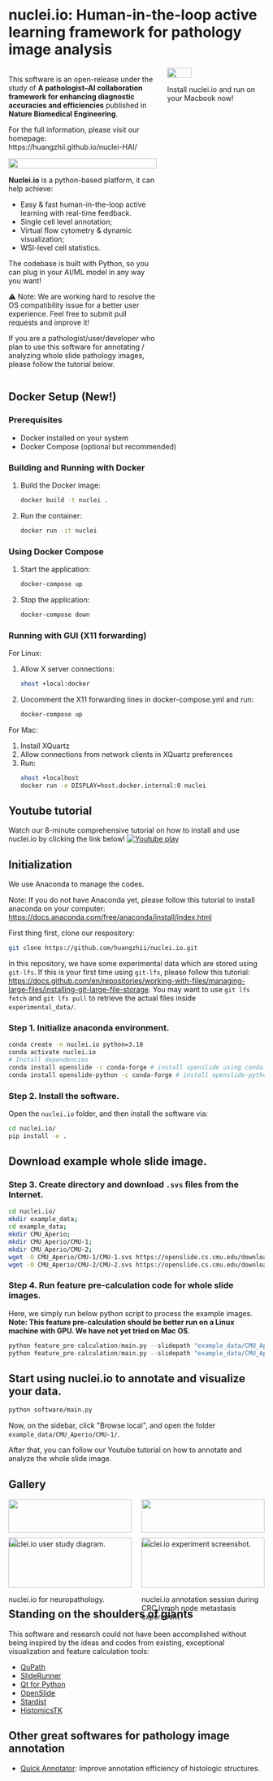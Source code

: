 # nuclei.io: Human-in-the-loop active learning framework for pathology image analysis

<div style="display: flex; align-items: flex-start; justify-content: space-between;">

<div style="flex: 0 58%; margin-right: 10px;">
  <p>This software is an open-release under the study of <b>A pathologist–AI collaboration framework for enhancing diagnostic accuracies and efficiencies</b> published in <b>Nature Biomedical Engineering</b>.</p>

  <p>For the full information, please visit our homepage: https://huangzhii.github.io/nuclei-HAI/</p>



<div style="flex: 0 48%; margin-bottom: 10px;">
  <img src="assets/images/10s_demo.gif" style="width: 100%;"/>
</div>

**Nuclei.io** is a python-based platform, it can help achieve:
- Easy & fast human-in-the-loop active learning with real-time feedback.
- Single cell level annotation;
- Virtual flow cytometry & dynamic visualization;
- WSI-level cell statistics.

The codebase is built with Python, so you can plug in your AI/ML model in any way you want!

⚠️ Note: We are working hard to resolve the OS compatibility issue for a better user experience. Feel free to submit pull requests and improve it!


  <p>If you are a pathologist/user/developer who plan to use this software for annotating / analyzing whole slide pathology images, please follow the tutorial below.
</div>


<div style="flex: 0 38%;">
  <img src="assets/images/nuclei_demo.png" style="width: 50%;"/>
  <p>Install nuclei.io and run on your Macbook now!</p>
</div>
</div>


## Docker Setup (New!)

### Prerequisites
- Docker installed on your system
- Docker Compose (optional but recommended)

### Building and Running with Docker

1. Build the Docker image:
   ```bash
   docker build -t nuclei .
   ```

2. Run the container:
   ```bash
   docker run -it nuclei
   ```

### Using Docker Compose

1. Start the application:
   ```bash
   docker-compose up
   ```

2. Stop the application:
   ```bash
   docker-compose down
   ```

### Running with GUI (X11 forwarding)

For Linux:
1. Allow X server connections:
   ```bash
   xhost +local:docker
   ```

2. Uncomment the X11 forwarding lines in docker-compose.yml and run:
   ```bash
   docker-compose up
   ```

For Mac:
1. Install XQuartz
2. Allow connections from network clients in XQuartz preferences
3. Run:
   ```bash
   xhost +localhost
   docker run -e DISPLAY=host.docker.internal:0 nuclei
   ```

## Youtube tutorial
Watch our 8-minute comprehensive tutorial on how to install and use nuclei.io by clicking the link below!
[![Youtube play](https://img.youtube.com/vi/0zsdcTNJteE/0.jpg)](https://www.youtube.com/watch?v=0zsdcTNJteE)


## Initialization
We use Anaconda to manage the codes.

Note: If you do not have Anaconda yet, please follow this tutorial to install anaconda on your computer: https://docs.anaconda.com/free/anaconda/install/index.html

First thing first, clone our respository:
```bash
git clone https://github.com/huangzhii/nuclei.io.git
```

In this repository, we have some experimental data which are stored using `git-lfs`. If this is your first time using `git-lfs`, please follow this tutorial: https://docs.github.com/en/repositories/working-with-files/managing-large-files/installing-git-large-file-storage.
You may want to use `git lfs fetch` and `git lfs pull` to retrieve the actual files inside `experimental_data/`.


### Step 1. Initialize anaconda environment.
```bash
conda create -n nuclei.io python=3.10
conda activate nuclei.io
# Install dependencies
conda install openslide -c conda-forge # install openslide using conda.
conda install openslide-python -c conda-forge # install openslide-python binding using conda.
```

### Step 2. Install the software.
Open the `nuclei.io` folder, and then install the software via:
```bash
cd nuclei.io/
pip install -e .
```


## Download example whole slide image.

### Step 3. Create directory and download `.svs` files from the Internet.
```bash
cd nuclei.io/
mkdir example_data;
cd example_data;
mkdir CMU_Aperio;
mkdir CMU_Aperio/CMU-1;
mkdir CMU_Aperio/CMU-2;
wget -O CMU_Aperio/CMU-1/CMU-1.svs https://openslide.cs.cmu.edu/download/openslide-testdata/Aperio/CMU-1.svs
wget -O CMU_Aperio/CMU-2/CMU-2.svs https://openslide.cs.cmu.edu/download/openslide-testdata/Aperio/CMU-2.svs
```

### Step 4. Run feature pre-calculation code for whole slide images.
Here, we simply run below python script to process the example images.
**Note: This feature pre-calculation should be better run on a Linux machine with GPU. We have not yet tried on Mac OS**.
```python
python feature_pre-calculation/main.py --slidepath "example_data/CMU_Aperio/CMU-1/CMU-1.svs" --stardist_dir "example_data/CMU_Aperio/CMU-1/stardist_results" --stage "all"
python feature_pre-calculation/main.py --slidepath "example_data/CMU_Aperio/CMU-2/CMU-2.svs" --stardist_dir "example_data/CMU_Aperio/CMU-2/stardist_results" --stage "all"
```

## Start using nuclei.io to annotate and visualize your data.
```bash
python software/main.py
```
Now, on the sidebar, click "Browse local", and open the folder `example_data/CMU_Aperio/CMU-1/`.

After that, you can follow our Youtube tutorial on how to annotate and analyze the whole slide image.


## Gallery

<div style="display: flex; flex-wrap: wrap; justify-content: space-between;">

<div style="flex: 0 48%; margin-bottom: 10px;">
  <img src="assets/images/nuclei_reader_study.png" style="width: 100%;"/>
  <p>nuclei.io user study diagram.</p>
</div>

<div style="flex: 0 48%; margin-bottom: 10px;">
  <img src="assets/images/nuclei_reader_study_screenshot.png" style="width: 100%;"/>
  <p>nuclei.io experiment screenshot.</p>
</div>

<div style="flex: 0 48%; margin-bottom: 10px;">
  <img src="assets/images/nuclei_screenshot.png" style="width: 100%;"/>
  <p>nuclei.io for neuropathology.</p>
</div>

<div style="flex: 0 48%; margin-bottom: 10px;">
  <img src="assets/images/nuclei_IMG_5762.jpg" style="width: 100%;"/>
  <p>nuclei.io annotation session during CRC lymph node metastasis experiment.</p>
</div>
</div>


## Standing on the shoulders of giants

This software and research could not have been accomplished without being inspired by the ideas and codes from existing, exceptional visualization and feature calculation tools:

- [QuPath](https://qupath.github.io/)
- [SlideRunner](https://github.com/DeepMicroscopy/SlideRunner)
- [Qt for Python](https://doc.qt.io/qtforpython-6/)
- [OpenSlide](https://openslide.org/)
- [Stardist](https://github.com/stardist/stardist)
- [HistomicsTK](https://github.com/DigitalSlideArchive/HistomicsTK)


## Other great softwares for pathology image annotation

- [Quick Annotator](https://github.com/choosehappy/QuickAnnotator): Improve annotation efficiency of histologic structures.